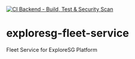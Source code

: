[![CI Backend - Build, Test & Security Scan](https://github.com/XploreSG/exploresg-fleet-service/actions/workflows/ci-java.yml/badge.svg)](https://github.com/XploreSG/exploresg-fleet-service/actions/workflows/ci-java.yml)

# exploresg-fleet-service
Fleet Service for ExploreSG Platform
